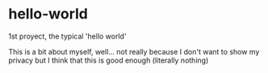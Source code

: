 # hello-world
1st proyect, the typical 'hello world'

This is a bit about myself, well... not really because I don't want to show my privacy but I think that this is good enough (literally nothing)
